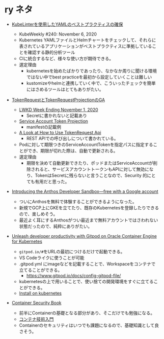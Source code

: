 # ry ネタ

- [KubeLinterを使用したYAMLのベストプラクティスの確保](https://www.civo.com/learn/yaml-best-practices-using-kubelinter)
  - KubeWeekly #240: November 6, 2020
  - Kubernetes YAMLファイルとHelmチャートをチェックして、それらに表されているアプリケーションがベストプラクティスに準拠していることを確認する静的分析ツール
  - CIに統合するなど、様々な使い方が期待できる。
  - 選定理由
    - kubernetesを始めたばかりであったり、なかなか周りに聞ける環境ではない中でbest practiceを最初から設定していくことは難しい
     - kustomizeやhelmと連携していく中で、こういったチェックを簡単にはさめるツールはとてもありがたい。

- [TokenRequestとTokenRequestProjectionのGA](https://github.com/kubernetes/kubernetes/pull/93258)
  - [LWKD Week Ending November 1, 2020](http://lwkd.info/2020/20201102)
    - Secretに書かれないと記載あり
  - [Service Account Token Projection](https://kubernetes.io/docs/tasks/configure-pod-container/configure-service-account/#service-account-token-volume-projection)
    - manifestの記載例
  - [A Look at How to Use TokenRequest Api](https://jpweber.io/blog/a-look-at-tokenrequest-api/)
    - REST APIでの呼び出しについて書かれている。
  - Podに対して期限つきのServiceAccountTokenを指定パスに指定することができ、期限が切れた際は、自動で更新される。
  - 選定理由
    - 期限を決めて自動更新できたり、ポッドまたはServiceAccountが削除されると、サービスアカウントトークンもAPIに対して無効になり、TokenはSecretに残らないと言うことなので、Security 的にとても有用だと思った。

- [Introducing the Anthos Developer Sandbox—free with a Google account](https://cloud.google.com/blog/topics/anthos/introducing-the-anthos-developer-sandbox)
  - ついにAnthosを無料で体験することができるようになった。
  - 新規でGCP上にGKEを立てたり、既存のKubernetesを登録したりできるので、楽しめそう。
  - 最近よく耳にするAnthosがつい最近まで無料アカウントではさわれない状態だったので、純粋にありがたい。

- [Unleash developer productivity with Gitpod on Oracle Container Engine for Kubernetes](https://blogs.oracle.com/cloud-infrastructure/unleash-developer-productivity-with-gitpod-on-oracle-container-engine-for-kubernetes)
  - `gitpod.io/#`をURLの最初につけるだけで起動できる。
  - VS Codeライクに使うことが可能
  - .gitpod.yml にimageなどを記載することで、Workspaceをコンテナで立てることができる。
    - https://www.gitpod.io/docs/config-gitpod-file/
  - kubernetesの上で用いることで、使い捨ての開発環境をすぐに立てることができる。
  - [Install on kubernetes](https://www.gitpod.io/docs/self-hosted/latest/install/install-on-kubernetes/)

- [Container Security Book](https://container-security.dev/)
  - 前半にContainerの基礎となる部分があり、そこだけでも勉強になる。
  - [コンテナ技術入門](https://eh-career.com/engineerhub/entry/2019/02/05/103000#%E3%82%B3%E3%83%B3%E3%83%86%E3%83%8A%E3%81%A8%E3%81%AF)
  - Containerのセキュリティはいつでも課題になるので、基礎知識として良さそう。
